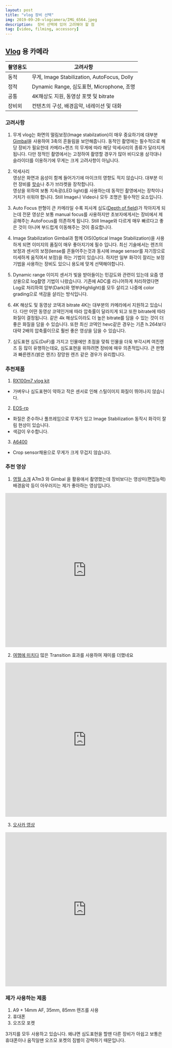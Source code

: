 ```yaml
---
layout: post
title: "vlog 장비 선택"
img: 2019-09-20-vlogcamera/IMG_6564.jpeg
description:  장비 선택에 있어 고려해야 할 점
tag: [video, filming, accessory]
---
```

## [Vlog](https://en.wikipedia.org/wiki/Vlog) 용 카메라

|촬영용도|고려사항|
|---|---|
|동적|무게, Image Stabilization, AutoFocus, Dolly|
|정적|Dynamic Range, 심도표현, Microphone, 조명|
|공통|4K해상도 지원, 동영상 포맷 및 bitrate|
|장비외|컨텐츠의 구성, 배경음악, 네레이션 및 대화|

### 고려사항

1. 무게
    vlog는 화면의 떨림보정(Image stabilzation)이 매우 중요하기에 대부분 [Gimbal](https://en.wikipedia.org/wiki/Gimbal)을 사용하여 3축의 흔들림을 보안해줍니다. 동적인 촬영에는 필수적으로 해당 장비가 필요한데 카메라+렌즈 의 무게에 따라 해당 악세사리의 종류가 달라지게 됩니다.
    다만 정적인 촬영에서는 고정하여 촬영할 경우가 많아 비디오용 삼각대나 슬라이더를 이용하기에 무게는 크게 고려사항이 아닙니다.

2. 악세사리  
    영상은 화면과 음성이 함께 들어가기에 마이크의 영향도 적지 않습니다. 대부분 이런 장비를 [핫슈](https://en.wikipedia.org/wiki/Hot_shoe)나 추가 브라켓을 장착합니다.  
    영상을 위하여 보통 지속광(LED light)를 사용하는데 동적인 촬영에서는 장착이나 거치가 쉬워야 합니다.
    Still Image나 Video나 모두 조명은 필수적인 요소입니다.

3. Auto Focus
    판형이 큰 카메라일 수록 피사계 심도([Depth of field](https://en.wikipedia.org/wiki/Depth_of_field))가 작아지게 되는데 전문 영상은 보통 manual focus를 사용하지만 초보자에게서는 장비에서 제공해주는 AutoFocus를 의존하게 됩니다. Still Image와 다르게 매우 빠르다고 좋은 것이 아니며 부드럽게 이동해주는 것이 중요합니다.

4. Image Stabilization
    Gimbal과 함께 OIS(Optical Image Stabilization)을 사용하게 되면 이미지의 품질이 매우 좋아지기에 필수 입니다. 최신 기술에서는 렌즈의 보정과 센서의 보정(lense를 흔들어주는것과 동시에 image sensor를 자기장으로 미세하게 움직여서 보정)을 하는 기법이 있습니다. 하지만 일부 화각이 잘리는 보정기법을 사용하는 장비도 있으니 용도에 맞게 선택해야합니다.

5. Dynamic range
    이미지 센서가 빛을 받아들이는 민감도와 관련이 있는데 요즘 영상용으로 log촬영 기법이 나왔습니다. 기존에 ADC를 리니어하게 처리하였다면 Log로 처리하여 암부(Dark)와 명부(Highlight)를 모두 살리고 나중에 color grading으로 색감을 살리는 방식입니다.

6. 4K 해상도 및 동영상 코덱과 bitrate
    4K는 대부분의 카메라에서 지원하고 있습니다. 다만 어떤 동영상 코덱인거에 따라 압축률이 달라지게 되고 또한 bitrate에 따라 화질이 결정됩니다. 같은 4k 해상도이라도 더 높은 bitrate를 담을 수 있는 것이 더 좋은 화질을 담을 수 있습니다. 또한 최신 코덱인 hevc같은 경우는 기존 h.264보다 대략 2배의 압축률이므로 훨씬 좋은 영상을 담을 수 있습니다.

7. 심도표현
    심도(DoF)를 가지고 인물에만 초점을 맞춰 인물을 더욱 부각시켜 여친렌즈 등 많이 유행하는데요, 심도표현을 위하려면 장비에 매우 의존적입니다. 큰 판형과 빠른렌즈(밝은 렌즈) 장망원 렌즈 같은 경우가 유리합니다.

### 추천제품

1. [RX100m7 vlog kit](http://www.slrclub.com/bbs/vx2.php?id=sony_fgallery&no=993866)

- 가벼우나 심도표현이 약하고 작은 센서로 인해 스틸이미지 화질이 뛰어나지 않습니다.

2. [EOS-rp](http://prod.danawa.com/info/?pcode=7249168&keyword=EOSRP&cate=103328)

- 화질은 준수하나 풀프레임으로 무게가 있고 Image Stabilization 동작시 화각이 잘림 현상이 있습니다.
- 색감이 우수합니다.

3. [A6400](https://jinblog.kr/217)

- Crop sensor채용으로 무게가 크게 무겁지 않습니다.

### 추천 영상

1. [영월 소개](https://www.youtube.com/watch?v=3unoFtF9p68&t=248s)
    A7m3 와 Gimbal 을 활용애서 촬영했는데 장비보다는 영상미(편집능력) 배경음악 등이 아우러지는 제가 좋아하는 영상입니다.
<iframe width="100%" height="480" src="https://www.youtube.com/embed/3unoFtF9p68" frameborder="0" allow="accelerometer; autoplay; encrypted-media; gyroscope; picture-in-picture" allowfullscreen></iframe>

2. [여행에 미치다](https://www.youtube.com/watch?v=IXyFQ5_FyiQ)
    많은 Transition 효과를 사용하여 재미를 더했네요
<iframe width="100%" height="480" src="https://www.youtube.com/embed/IXyFQ5_FyiQ" frameborder="0" allow="accelerometer; autoplay; encrypted-media; gyroscope; picture-in-picture" allowfullscreen></iframe>

3. [오사카 영상](https://www.youtube.com/watch?v=BX-OFZUU0_E)

<iframe width="100%" height="480" src="https://www.youtube.com/embed/BX-OFZUU0_E" frameborder="0" allow="accelerometer; autoplay; encrypted-media; gyroscope; picture-in-picture" allowfullscreen></iframe>

### 제가 사용하는 제품

1. A9 + 14mm AF, 35mm, 85mm 렌즈를 사용
2. 휴대폰
3. 오즈모 포켓

3가지를 모두 사용하고 있습니다. 왜냐면 심도표현을 할땐 다른 장비가 아쉽고 보통은 휴대폰이나 움직일땐 오즈모 포켓의 짐벌이 강력하기 때문입니다.
